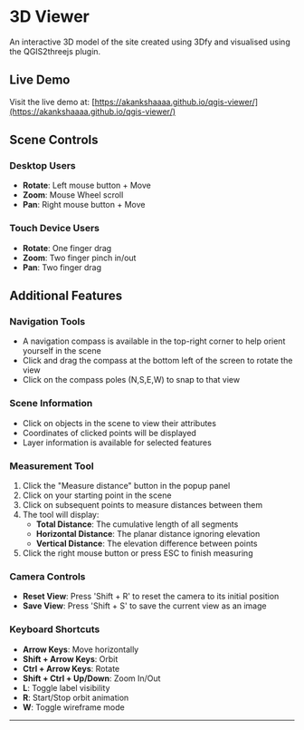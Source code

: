 # 3D Viewer 

An interactive 3D model of the site created using 3Dfy and visualised using the QGIS2threejs plugin.

## Live Demo
Visit the live demo at: [https://akankshaaaa.github.io/qgis-viewer/](https://akankshaaaa.github.io/qgis-viewer/)

## Scene Controls

### Desktop Users
- **Rotate**: Left mouse button + Move
- **Zoom**: Mouse Wheel scroll
- **Pan**: Right mouse button + Move

### Touch Device Users
- **Rotate**: One finger drag
- **Zoom**: Two finger pinch in/out
- **Pan**: Two finger drag

## Additional Features

### Navigation Tools
- A navigation compass is available in the top-right corner to help orient yourself in the scene
- Click and drag the compass at the bottom left of the screen to rotate the view
- Click on the compass poles (N,S,E,W) to snap to that view

### Scene Information
- Click on objects in the scene to view their attributes
- Coordinates of clicked points will be displayed
- Layer information is available for selected features

### Measurement Tool
1. Click the "Measure distance" button in the popup panel
2. Click on your starting point in the scene
3. Click on subsequent points to measure distances between them
4. The tool will display:
   - **Total Distance**: The cumulative length of all segments
   - **Horizontal Distance**: The planar distance ignoring elevation
   - **Vertical Distance**: The elevation difference between points
5. Click the right mouse button or press ESC to finish measuring

### Camera Controls
- **Reset View**: Press 'Shift + R' to reset the camera to its initial position
- **Save View**: Press 'Shift + S' to save the current view as an image

### Keyboard Shortcuts
- **Arrow Keys**: Move horizontally
- **Shift + Arrow Keys**: Orbit
- **Ctrl + Arrow Keys**: Rotate
- **Shift + Ctrl + Up/Down**: Zoom In/Out
- **L**: Toggle label visibility
- **R**: Start/Stop orbit animation
- **W**: Toggle wireframe mode

---
